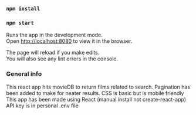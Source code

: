 ### `npm install`

### `npm start`

Runs the app in the development mode.<br />
Open [http://localhost:8080](http://localhost:8080) to view it in the browser.

The page will reload if you make edits.<br />
You will also see any lint errors in the console.

### General info

This react app hits movieDB to return films related to search. Pagination has been added to make for neater results.
CSS is basic but is mobile friendly
This app has been made using React (manual install not create-react-app)
API key is in personal .env file
